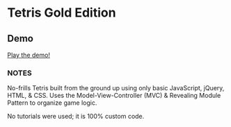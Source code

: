 # Tetris Gold Edition

Demo
--------

[Play the demo!](https://rawgit.com/dexterford77/tetris/master/index.html)

### NOTES

No-frills Tetris built from the ground up using only basic JavaScript, jQuery, HTML, & CSS. Uses the Model-View-Controller (MVC) & Revealing Module Pattern to organize game logic.

No tutorials were used; it is 100% custom code.
